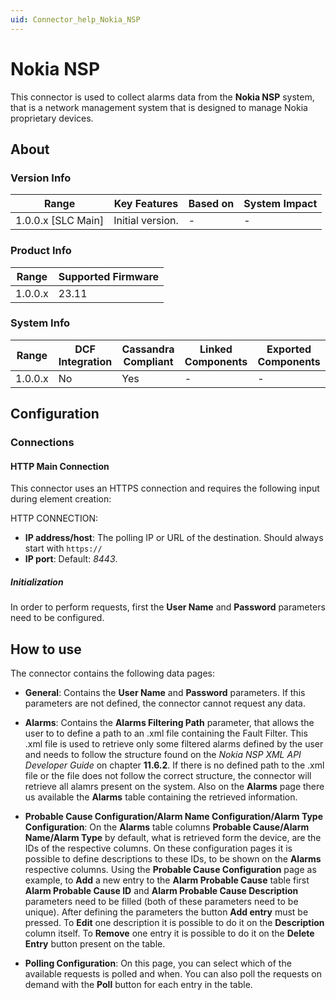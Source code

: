 ```yaml
---
uid: Connector_help_Nokia_NSP
---
```


# Nokia NSP

This connector is used to collect alarms data from the **Nokia NSP** system, that is a network management system that is designed to manage Nokia proprietary devices.

## About

### Version Info

| Range              | Key Features     | Based on | System Impact |
|--------------------|------------------|----------|---------------|
| 1.0.0.x [SLC Main] | Initial version. | -        | -             |

### Product Info

| Range   | Supported Firmware |
|---------|--------------------|
| 1.0.0.x | 23.11               |

### System Info

| Range   | DCF Integration | Cassandra Compliant | Linked Components | Exported Components |
|---------|-----------------|---------------------|-------------------|---------------------|
| 1.0.0.x | No              | Yes                 | -                 | -                   |

## Configuration

### Connections

#### HTTP Main Connection

This connector uses an HTTPS connection and requires the following input during element creation:

HTTP CONNECTION:

- **IP address/host**: The polling IP or URL of the destination. Should always start with `https://`
- **IP port**: Default: *8443*.

##### Initialization

In order to perform requests, first the **User Name** and **Password** parameters need to be configured.

## How to use

The connector contains the following data pages:

- **General**: Contains the **User Name** and **Password** parameters. If this parameters are not defined, the connector cannot request any data.

- **Alarms**: Contains the **Alarms Filtering Path** parameter, that allows the user to to define a path to an .xml file containing the Fault Filter. This .xml file is used to retrieve only some filtered alarms defined by the user and needs to follow the structure found on the _Nokia NSP XML API Developer Guide_ on chapter **11.6.2**. If there is no defined path to the .xml file or the file does not follow the correct structure, the connector will retrieve all alamrs present on the system. Also on the **Alarms** page there us available the **Alarms** table containing the retrieved information.

- **Probable Cause Configuration/Alarm Name Configuration/Alarm Type Configuration**: On the **Alarms** table columns **Probable Cause/Alarm Name/Alarm Type** by default, what is retrieved form the device, are the IDs of the respective columns.
   On these configuration pages it is possible to define descriptions to these IDs, to be shown on the **Alarms** respective columns. Using the **Probable Cause Configuration** page as example, to **Add** a new entry to the **Alarm Probable Cause** table first **Alarm Probable Cause ID** and **Alarm Probable Cause Description** parameters need to be filled (both of these parameters need to be unique). After defining the parameters the button **Add entry** must be pressed. To **Edit** one description it is possible to do it on the **Description** column itself. To **Remove** one entry it is possible to do it on the **Delete Entry** button present on the table.

- **Polling Configuration**: On this page, you can select which of the available requests is polled and when. You can also poll the requests on demand with the **Poll** button for each entry in the table.
